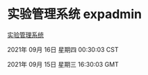 # 实验管理系统 expadmin
[实验管理系统](http://111.175.122.218:56808/expadmin-782313d2-e1b1-4ea7-932e-3a55e6a1a4d0/)

2021年 09月 16日 星期四 00:30:03 CST

2021年 09月 15日 星期三 16:30:03 GMT

